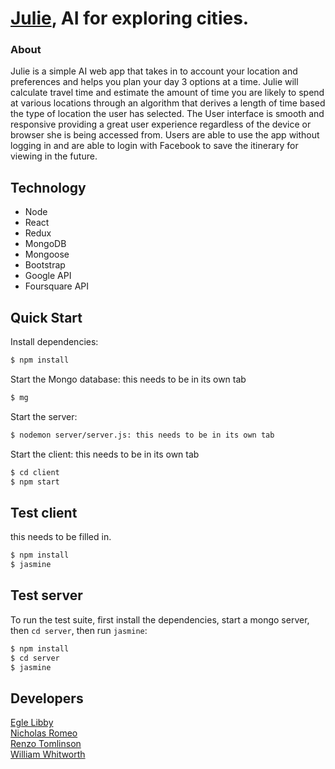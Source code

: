 # [Julie](https://julie-travel-planner.herokuapp.com/), AI for exploring cities.  

### About

  Julie is a simple AI web app that takes in to account your location and preferences and
  helps you plan your day 3 options at a time. Julie will calculate travel time and
  estimate the amount of time you are likely to spend at various locations through
  an algorithm that derives a length of time based the type of location the user has selected.
  The User interface is smooth and responsive providing a great user experience regardless
  of the device or browser she is being accessed from. Users are able to use the app
  without logging in and are able to login with Facebook to save the itinerary for viewing
  in the future.


## Technology

  * Node
  * React
  * Redux
  * MongoDB
  * Mongoose
  * Bootstrap
  * Google API
  * Foursquare API


## Quick Start

  Install dependencies:

```bash
$ npm install
```

Start the Mongo database: this needs to be in its own tab

```bash
$ mg
```

Start the server:

```bash
$ nodemon server/server.js: this needs to be in its own tab
```

Start the client: this needs to be in its own tab

```bash
$ cd client
$ npm start
```

## Test client

  this needs to be filled in.

```bash
$ npm install
$ jasmine
```

## Test server

  To run the test suite, first install the dependencies, start a mongo server,
  then `cd server`, then run `jasmine`:

```bash
$ npm install
$ cd server
$ jasmine
```

## Developers

[Egle Libby](https://github.com/eglital)  
[Nicholas Romeo](https://github.com/Throw22)  
[Renzo Tomlinson](https://github.com/rttomlinson)  
[William Whitworth](https://github.com/William-Charles)
